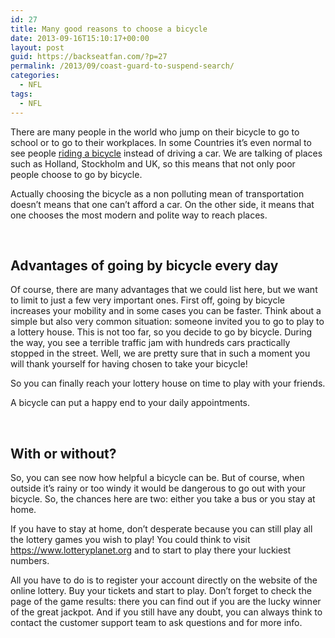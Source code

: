 ```yaml
---
id: 27
title: Many good reasons to choose a bicycle
date: 2013-09-16T15:10:17+00:00
layout: post
guid: https://backseatfan.com/?p=27
permalink: /2013/09/coast-guard-to-suspend-search/
categories:
  - NFL
tags:
  - NFL
---
```


<div class="entry">
  <p>
    There are many people in the world who jump on their bicycle to go to school or to go to their workplaces. In some Countries it&rsquo;s even normal to see people <a href="https://www.ibike.org/encouragement/benefits.htm">riding a bicycle</a> instead of driving a car. We are talking of places such as Holland, Stockholm and UK, so this means that not only poor people choose to go by bicycle.
  </p>

  <p>
    Actually choosing the bicycle as a non polluting mean of transportation doesn&rsquo;t means that one can&rsquo;t afford a car. On the other side, it means that one chooses the most modern and polite way to reach places.
  </p>

  <p>
    &nbsp;
  </p>

  <h2>
    Advantages of going by bicycle every day
  </h2>

  <p>
    Of course, there are many advantages that we could list here, but we want to limit to just a few very important ones. First off, going by bicycle increases your mobility and in some cases you can be faster. Think about a simple but also very common situation: someone invited you to go to play to a lottery house. This is not too far, so you decide to go by bicycle. During the way, you see a terrible traffic jam with hundreds cars practically stopped in the street. Well, we are pretty sure that in such a moment you will thank yourself for having chosen to take your bicycle!
  </p>

  <p>
    So you can finally reach your lottery house on time to play with your friends.
  </p>

  <p>
    A bicycle can put a happy end to your daily appointments.
  </p>

  <p>
    &nbsp;
  </p>

  <h2>
    With or without?
  </h2>

  <p>
    So, you can see now how helpful a bicycle can be. But of course, when outside it&rsquo;s rainy or too windy it would be dangerous to go out with your bicycle. So, the chances here are two: either you take a bus or you stay at home.
  </p>

  <p>
    If you have to stay at home, don&rsquo;t desperate because you can still play all the lottery games you wish to play! You could think to visit <a href="https://www.lotteryplanet.org">https://www.lotteryplanet.org</a> and to start to play there your luckiest numbers.
  </p>

  <p>
    All you have to do is to register your account directly on the website of the online lottery. Buy your tickets and start to play. Don&rsquo;t forget to check the page of the game results: there you can find out if you are the lucky winner of the great jackpot. And if you still have any doubt, you can always think to contact the customer support team to ask questions and for more info.
  </p>
</div>

